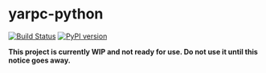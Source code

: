 # yarpc-python

[![Build Status](https://travis-ci.org/yarpc/yarpc-python.svg?branch=master)](https://travis-ci.org/yarpc/yarpc-python) [![PyPI version](https://badge.fury.io/py/yarpc.svg)](https://badge.fury.io/py/yarpc)

**This project is currently WIP and not ready for use. Do not use it until this notice goes away.**
